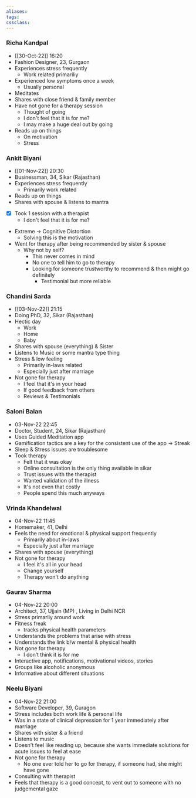 ```yaml
---
aliases:
tags:
cssclass: 
---
```


### Richa Kandpal
- [[30-Oct-22]] 16:20
- Fashion Designer, 23, Gurgaon
- Experiences stress frequently
	- Work related primariliy
- Experienced low symptoms once a week
	- Usually personal 
- Meditates
- Shares with close friend & family member
- Have not gone for a therapy session
	- Thought of going 
	- I don't feel that it is for me?
	- I may make a huge deal out by going
- Reads up on things
	- On motivation
	- Stress

### Ankit Biyani
- [[01-Nov-22]] 20:30
- Businessman, 34, Sikar (Rajasthan)
- Experiences stress frequently
	- Primarily work related
- Reads up on things
- Shares with spouse & listens to mantra
- [x] Took 1 session with a therapist
	- I don't feel that it is for me?
- Extreme → Cognitive Distortion
	- Solving this is the motivation
- Went for therapy after being recommended by sister & spouse
	- Why not by self?
		- This never comes in mind 
		- No one to tell him to go to therapy
		- Looking for someone trustworthy to recommend & then might go definitely
			- Testimonial but more reliable

### Chandini Sarda
- [[03-Nov-22]] 21:15
- Doing PhD, 32, Sikar (Rajasthan)
- Hectic day
	- Work
	- Home
	- Baby
- Shares with spouse (everything) & Sister
- Listens to Music or some mantra type thing
- Stress & low feeling
	- Primarily in-laws related
	- Especially just after marriage
- Not gone for therapy
	- I feel that it's in your head 
	- If good feedback from others
	- Reviews & Testimonials

### Saloni Balan
- 03-Nov-22 22:45
- Doctor, Student, 24, Sikar (Rajasthan)
- Uses Guided Meditation app
- Gamification tactics are a key for the consistent use of the app → Streak
- Sleep & Stress issues are troublesome
- Took therapy 
	- Felt that it was okay
	- Online consultation is the only thing available in sikar
	- Trust issues with the therapist
	- Wanted validation of the illness
	- It's not even that costly
	- People spend this much anyways

### Vrinda Khandelwal
- 04-Nov-22 11:45
- Homemaker, 41, Delhi 
- Feels the need for emotional & physical support frequently
	- Primarily about in-laws
	- Especially just after marriage
- Shares with spouse (everything)
- Not gone for therapy
	- I feel it's all in your head
	- Change yourself
	- Therapy won't do anything

### Gaurav Sharma
- 04-Nov-22 20:00
- Architect, 37, Ujjain (MP) , Living in Delhi NCR
- Stress primarliy around work
- Fitness freak
	- tracks physical health parameters
- Understands the problems that arise with stress
- Understands the link b/w mental & physical health
- Not gone for therapy
	- I don’t think it is for me
- Interactive app, notifications, motivational videos, stories
- Groups like alcoholic anonymous
- Informative about different situations

### Neelu Biyani
- 04-Nov-22 21:00
- Software Developer, 39, Guragon
- Stress includes both work life & personal life
- Was in a state of clinical depression for 1 year immediately after marriage
- Shares with sister & a friend
- Listens to music
- Doesn't feel like reading up, because she wants immediate solutions for acute issues to feel at ease
- Not gone for therapy
	- No one ever told her to go for therapy, if someone had, she might have gone
- Consulting with therapist
- Feels that therapy is a good concept, to vent out to someone with no judgemental gaze
